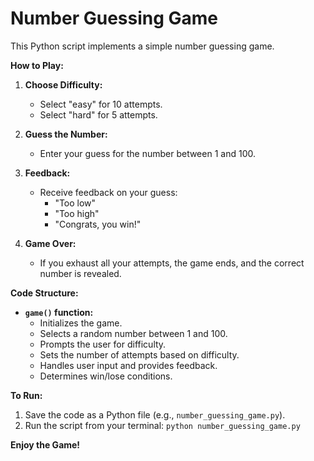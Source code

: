 # Number Guessing Game

This Python script implements a simple number guessing game. 

**How to Play:**

1. **Choose Difficulty:** 
   - Select "easy" for 10 attempts.
   - Select "hard" for 5 attempts.

2. **Guess the Number:** 
   - Enter your guess for the number between 1 and 100.

3. **Feedback:**
   - Receive feedback on your guess:
      - "Too low" 
      - "Too high"
      - "Congrats, you win!"

4. **Game Over:**
   - If you exhaust all your attempts, the game ends, and the correct number is revealed.

**Code Structure:**

- **`game()` function:** 
    - Initializes the game.
    - Selects a random number between 1 and 100.
    - Prompts the user for difficulty.
    - Sets the number of attempts based on difficulty.
    - Handles user input and provides feedback.
    - Determines win/lose conditions.

**To Run:**

1. Save the code as a Python file (e.g., `number_guessing_game.py`).
2. Run the script from your terminal: `python number_guessing_game.py`

**Enjoy the Game!**

